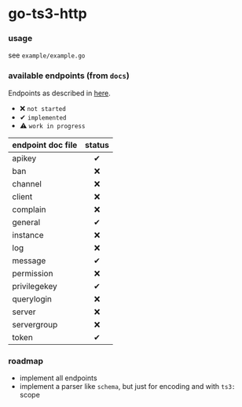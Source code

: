 # go-ts3-http

### usage
see `example/example.go`

### available endpoints (from `docs`)

Endpoints as described in [here](https://community.teamspeak.com/t/webquery-discussion-help-3-12-0-onwards/7184).

- ❌ `not started`
- ✔ `implemented`
- ⚠ `work in progress`

| endpoint doc file | status |
|:---|:---:|
| apikey | ✔ |
| ban | ❌ |
| channel | ❌ |
| client | ❌ |
| complain | ❌ |
| general | ✔ |
| instance | ❌ |
| log | ❌ |
| message | ✔ |
| permission | ❌ |
| privilegekey | ✔ |
| querylogin | ❌ |
| server | ❌ |
| servergroup | ❌ | 
| token | ✔ |

### roadmap

- implement all endpoints
- implement a parser like `schema`, but just for encoding and with `ts3:` scope